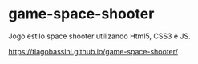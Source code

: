 # game-space-shooter
Jogo estilo space shooter utilizando Html5, CSS3 e JS.

<https://tiagobassini.github.io/game-space-shooter/>
